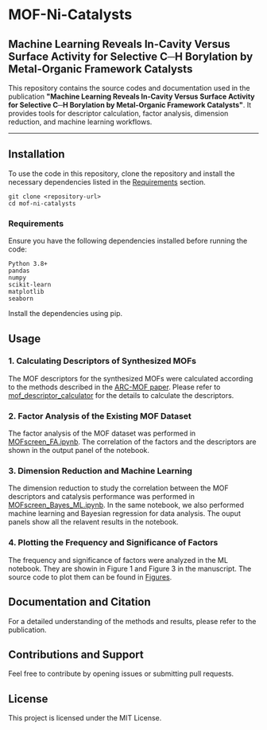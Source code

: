 # MOF-Ni-Catalysts

## Machine Learning Reveals In-Cavity Versus Surface Activity for Selective C─H Borylation by Metal-Organic Framework Catalysts
This repository contains the source codes and documentation used in the publication **"Machine Learning Reveals In-Cavity Versus Surface Activity for Selective C─H Borylation by Metal-Organic Framework Catalysts"**. It provides tools for descriptor calculation, factor analysis, dimension reduction, and machine learning workflows.

---

## Installation
To use the code in this repository, clone the repository and install the necessary dependencies listed in the [Requirements](#requirements) section.

```code
git clone <repository-url>
cd mof-ni-catalysts
```


### Requirements
Ensure you have the following dependencies installed before running the code:
```code
Python 3.8+
pandas
numpy
scikit-learn
matplotlib
seaborn
```
Install the dependencies using pip.

## Usage
### 1. Calculating Descriptors of Synthesized MOFs
The MOF descriptors for the synthesized MOFs were calculated according to the methods described in the [ARC-MOF paper](https://pubs.acs.org/doi/abs/10.1021/acs.chemmater.2c02485). Please refer to [mof_descriptor_calculator](https://github.com/Wang-Group/mof_descriptor_calculator) for the details to calculate the descriptors.

### 2. Factor Analysis of the Existing MOF Dataset
The factor analysis of the MOF dataset was performed in [MOFscreen_FA.ipynb](./Machine_learning/MOFscreen_FA.ipynb). The correlation of the factors and the descriptors are shown in the output panel of the notebook. 

### 3. Dimension Reduction and Machine Learning
The dimension reduction to study the correlation between the MOF descriptors and catalysis performance was performed in [MOFscreen_Bayes_ML.ipynb](./Machine_learning/MOFscreen_Bayes_ML.ipynb). In the same notebook, we also performed machine learning and Bayesian regression for data analysis. The ouput panels show all the relavent results in the notebook.

### 4. Plotting the Frequency and Significance of Factors
The frequency and significance of factors were analyzed in the ML notebook. They are showin in Figure 1 and Figure 3 in the manuscript. The source code to plot them can be found in [Figures](./Figures/).

## Documentation and Citation
For a detailed understanding of the methods and results, please refer to the publication.

## Contributions and Support
Feel free to contribute by opening issues or submitting pull requests.

## License
This project is licensed under the MIT License.